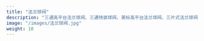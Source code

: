 ```yaml
---
title: "法兰球阀"
description: "三通高平台法兰球阀、三通快装球阀、美标高平台法兰球阀、三片式法兰球阀、美标锻造法兰球阀、德标高平台法兰球阀、德标高平台薄型球阀、德标薄型球阀、德标高平台法兰球阀、美标法兰球阀、日标法兰球阀"
image: "/images/法兰球阀.jpg"
weight: 10
---
```

